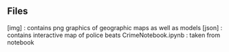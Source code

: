 ## Files
[img] : contains png graphics of geographic maps as well as models
[json] : contains interactive map of police beats
CrimeNotebook.ipynb : taken from notebook
